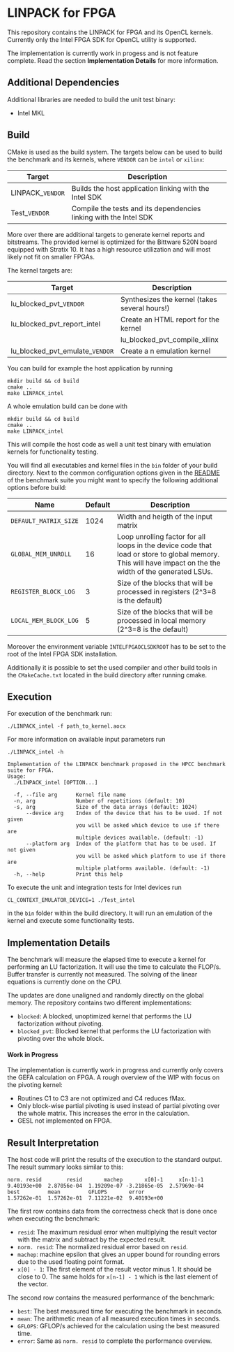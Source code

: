 # LINPACK for FPGA

This repository contains the LINPACK for FPGA and its OpenCL kernels.
Currently only the  Intel FPGA SDK for OpenCL utility is supported.

The implementation is currently work in progess and is not feature complete.
Read the section **Implementation Details** for more information.


## Additional Dependencies

Additional libraries are needed to build the unit test binary:

- Intel MKL

## Build

CMake is used as the build system.
The targets below can be used to build the benchmark and its kernels, where `VENDOR` can be
`intel` or `xilinx`:

 |  Target               | Description                                    |
 | --------------------- | ---------------------------------------------- |
 | LINPACK_`VENDOR`      | Builds the host application linking with the Intel SDK|
 | Test_`VENDOR`          | Compile the tests and its dependencies linking with the Intel SDK  |
 
 More over there are additional targets to generate kernel reports and bitstreams.
 The provided kernel is optimized for the Bittware 520N board equipped with Stratix 10.
 It has a high resource utilization and will most likely not fit on smaller FPGAs.

 The kernel targets are:
 
  |  Target                        | Description                                    |
  | ------------------------------ | ---------------------------------------------- |
  | lu_blocked_pvt_`VENDOR`                | Synthesizes the kernel (takes several hours!)  |
  | lu_blocked_pvt_report_intel          | Create an HTML report for the kernel           |
    | lu_blocked_pvt_compile_xilinx         | Just compile kernel and create reports         |
  | lu_blocked_pvt_emulate_`VENDOR`          | Create a n emulation kernel                    |

 You can build for example the host application by running
 
    mkdir build && cd build
    cmake ..
    make LINPACK_intel
    
A whole emulation build can be done with

    mkdir build && cd build
    cmake ..
    make LINPACK_intel
    
This will compile the host code as well a unit test binary with emulation kernels for functionality testing.

You will find all executables and kernel files in the `bin`
folder of your build directory.
Next to the common configuration options given in the [README](../README.md) of the benchmark suite you might want to specify the following additional options before build:

Name             | Default     | Description                          |
---------------- |-------------|--------------------------------------|
`DEFAULT_MATRIX_SIZE`| 1024 | Width and heigth of the input matrix |
`GLOBAL_MEM_UNROLL`| 16        | Loop unrolling factor for all loops in the device code that load or store to global memory. This will have impact on the the width of the generated LSUs. |
`REGISTER_BLOCK_LOG`| 3        | Size of the blocks that will be processed in registers (2^3=8 is the default) |
`LOCAL_MEM_BLOCK_LOG`| 5        | Size of the blocks that will be processed in local memory (2^3=8 is the default) |

Moreover the environment variable `INTELFPGAOCLSDKROOT` has to be set to the root
of the Intel FPGA SDK installation.

Additionally it is possible to set the used compiler and other build tools 
in the `CMakeCache.txt` located in the build directory after running cmake.

## Execution

For execution of the benchmark run:

    ./LINPACK_intel -f path_to_kernel.aocx
    
For more information on available input parameters run

    ./LINPACK_intel -h
    
    Implementation of the LINPACK benchmark proposed in the HPCC benchmark suite for FPGA.
    Usage:
      ./LINPACK_intel [OPTION...]
    
      -f, --file arg      Kernel file name
      -n, arg             Number of repetitions (default: 10)
      -s, arg             Size of the data arrays (default: 1024)
          --device arg    Index of the device that has to be used. If not given
                          you will be asked which device to use if there are
                          multiple devices available. (default: -1)
          --platform arg  Index of the platform that has to be used. If not given
                          you will be asked which platform to use if there are
                          multiple platforms available. (default: -1)
      -h, --help          Print this help

    
To execute the unit and integration tests for Intel devices run

    CL_CONTEXT_EMULATOR_DEVICE=1 ./Test_intel
    
in the `bin` folder within the build directory.
It will run an emulation of the kernel and execute some functionality tests.

## Implementation Details

The benchmark will measure the elapsed time to execute a kernel for performing
an LU factorization.
It will use the time to calculate the FLOP/s.
Buffer transfer is currently not measured.
The solving of the linear equations is currently done on the CPU.

The updates are done unaligned and randomly directly on the global memory.
The repository contains two different implementations:
- `blocked`: A blocked, unoptimized kernel that performs the LU factorization
   without pivoting.
- `blocked_pvt`: Blocked kernel that performs the LU factorization with pivoting
   over the whole block.

#### Work in Progress

The implementation is currently work in progress and currently only covers the
GEFA calculation on FPGA.
A rough overview of the WIP with focus on the pivoting kernel:

- Routines C1 to C3 are not optimized and C4 reduces fMax.
- Only block-wise partial pivoting is used instead of partial pivoting over
  the whole matrix. This increases the error in the calculation.
- GESL not implemented on FPGA.


## Result Interpretation

The host code will print the results of the execution to the standard output.
The result  summary looks similar to this:

    norm. resid        resid       machep       x[0]-1     x[n-1]-1
    9.40193e+00  2.87056e-04  1.19209e-07 -3.21865e-05  2.57969e-04
    best         mean         GFLOPS       error
    1.57262e-01  1.57262e-01  7.11221e-02  9.40193e+00

The first row contains data from the correctness check that is done once when
executing the benchmark:
- `resid`: The maximum residual error when multiplying the result vector with
   the matrix and subtract by the expected result.
- `norm. resid`: The normalized residual error based on `resid`.
- `machep`: machine epsilon that gives an upper bound for rounding errors due
   to the used floating point format.
- `x[0] - 1`: The first element of the result vector minus 1. It should be
   close to 0. The same holds for `x[n-1] - 1` which is the last element of the
   vector.

The second row contains the measured performance of the benchmark:
- `best`: The best measured time for executing the benchmark in seconds.
- `mean`: The arithmetic mean of all measured execution times in seconds.
- `GFLOPS`: GFLOP/s achieved for the calculation using the best measured time.
- `error`: Same as `norm. resid` to complete the performance overview.
